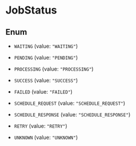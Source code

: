 

# JobStatus

## Enum


* `WAITING` (value: `"WAITING"`)

* `PENDING` (value: `"PENDING"`)

* `PROCESSING` (value: `"PROCESSING"`)

* `SUCCESS` (value: `"SUCCESS"`)

* `FAILED` (value: `"FAILED"`)

* `SCHEDULE_REQUEST` (value: `"SCHEDULE_REQUEST"`)

* `SCHEDULE_RESPONSE` (value: `"SCHEDULE_RESPONSE"`)

* `RETRY` (value: `"RETRY"`)

* `UNKNOWN` (value: `"UNKNOWN"`)



